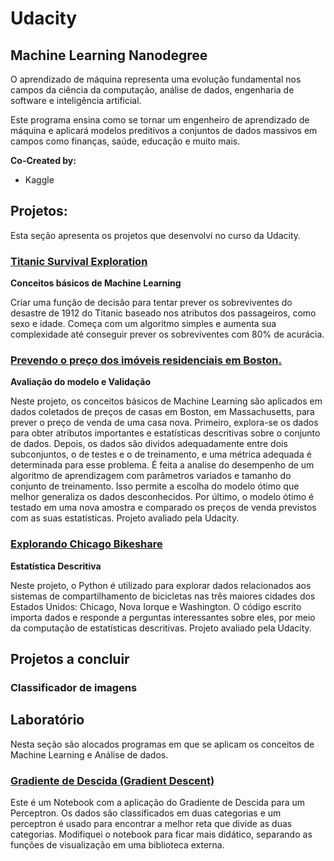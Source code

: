 # Udacity
## Machine Learning Nanodegree
O aprendizado de máquina representa uma evolução fundamental nos campos da ciência da computação, análise de dados, engenharia de software e inteligência artificial.

Este programa ensina como se tornar um engenheiro de aprendizado de máquina e aplicará modelos preditivos a conjuntos de dados massivos em campos como finanças, saúde, educação e muito mais.

**Co-Created by:**
- Kaggle

## Projetos:
Esta seção apresenta os projetos que desenvolvi no curso da Udacity. 

### [Titanic Survival Exploration](https://github.com/FAMarcus/Titanic_survival_exploration)

**Conceitos básicos de Machine Learning**

Criar uma função de decisão para tentar prever os sobreviventes do desastre de 1912 do Titanic baseado nos atributos dos passageiros, como sexo e idade. Começa com um algoritmo simples e aumenta sua complexidade até conseguir prever os sobreviventes com 80% de acurácia.

### [Prevendo o preço dos imóveis residenciais em Boston.](https://github.com/FAMarcus/Boston_housing)

**Avaliação do modelo e Validação**

Neste projeto, os conceitos básicos de Machine Learning são aplicados em dados coletados de preços de casas em Boston, em Massachusetts, para prever o preço de venda de uma casa nova. Primeiro, explora-se os dados para obter atributos importantes e estatísticas descritivas sobre o conjunto de dados. Depois,  os dados são dividos adequadamente entre dois subconjuntos, o de testes e o de treinamento, e uma métrica adequada é determinada para esse problema. É feita a analise do desempenho de um algoritmo de aprendizagem com parâmetros variados e tamanho do conjunto de treinamento. Isso permite a escolha do modelo ótimo que melhor generaliza os dados desconhecidos. Por último, o modelo ótimo é testado em uma nova amostra e comparado os preços de venda previstos com as suas estatísticas.
Projeto avaliado pela Udacity.

### [Explorando Chicago Bikeshare](https://github.com/FAMarcus/Chicago_bikeshare)

**Estatística Descritiva**

Neste projeto, o Python é utilizado para explorar dados relacionados aos sistemas de compartilhamento de bicicletas nas três maiores cidades dos Estados Unidos: Chicago, Nova Iorque e Washington. O código escrito importa dados e responde a perguntas interessantes sobre eles, por meio da computação de estatísticas descritivas.
Projeto avaliado pela Udacity.

## Projetos a concluir

### Classificador de imagens

## Laboratório 

Nesta seção são alocados programas em que se aplicam os conceitos de Machine Learning e Análise de dados.

### [Gradiente de Descida (Gradient Descent)](https://github.com/FAMarcus/Udacity)
Este é um Notebook com a aplicação do Gradiente de Descida para um Perceptron. Os dados são classificados em duas categorias e um perceptron é usado para encontrar a melhor reta que divide as duas categorias. Modifiquei o notebook para ficar mais didático, separando as funções de visualização em uma biblioteca externa. 
